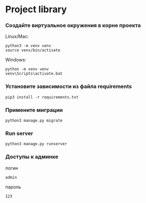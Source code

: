 # Project library

 ### Создайте виртуальное окружения в корне проекта
Linux/Mac: 
    
    python3 -m venv venv
    source venv/bin/activate

Windows:

    python -m venv venv
    venv\Scripts\activate.bat

### Установите зависимости из файла requirements

    pip3 install -r requirements.txt


### Примените миграции

    python3 manage.py migrate

### Run server
    
    python3 manage.py runserver

### Доступы к админке
логин
    
    admin
    
пароль

    123